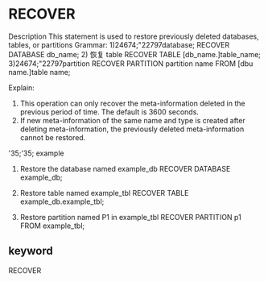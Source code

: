 # RECOVER
Description
This statement is used to restore previously deleted databases, tables, or partitions
Grammar:
1)24674;"22797database;
RECOVER DATABASE db_name;
2) 恢复 table
RECOVER TABLE [db_name.]table_name;
3)24674;"22797partition
RECOVER PARTITION partition name FROM [dbu name.]table name;

Explain:
1. This operation can only recover the meta-information deleted in the previous period of time. The default is 3600 seconds.
2. If new meta-information of the same name and type is created after deleting meta-information, the previously deleted meta-information cannot be restored.

'35;'35; example
1. Restore the database named example_db
RECOVER DATABASE example_db;

2. Restore table named example_tbl
RECOVER TABLE example_db.example_tbl;

3. Restore partition named P1 in example_tbl
RECOVER PARTITION p1 FROM example_tbl;

## keyword
RECOVER

